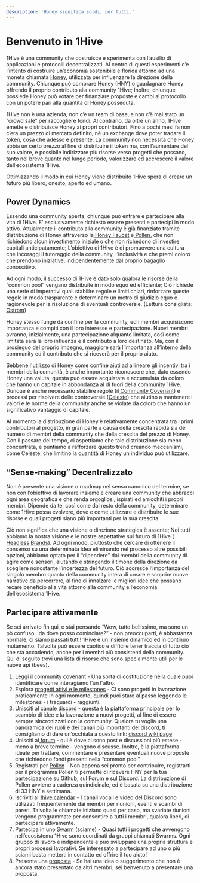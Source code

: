 ```yaml
---
description: 'Honey significa soldi, per tutti.'
---
```


# Benvenuto in 1Hive

1Hive è una community che costruisce e sperimenta con l’ausilio di applicazioni e protocolli decentralizzati. Al centro di questi esperimenti c’è l’intento di costruire un’economia sostenibile e florida attorno ad una moneta chiamata [Honey](https://app.gitbook.com/@1hive/s/1hive/~/drafts/-MSsOQ964vof78MilC5D/v/italian/projects/honey), utilizzata per influenzare la direzione della community. Chiunque può comprare Honey \(HNY\) o guadagnare Honey offrendo il proprio contributo alla community 1Hive; Inoltre, chiunque possiede Honey può votare per finanziare proposte e cambi al protocollo con un potere pari alla quantità di Honey posseduta.

1Hive non è una azienda, non c’è un team di base, e non c’è mai stato un “crowd sale” per raccogliere fondi. Al contrario, da oltre un anno, 1Hive emette e distribuisce Honey ai propri contributori. Fino a pochi mesi fa non c’era un prezzo di mercato definito, né un exchange dove poter tradare il token, cosa che adesso è presente. La community non necessita che Honey abbia un certo prezzo al fine di distribuire il token ma, con l’aumentare del suo valore, è possibile indirizzare più risorse verso progetti che possano, tanto nel breve quanto nel lungo periodo, valorizzare ed accrescere il valore dell’ecosistema 1Hive.

Ottimizzando il modo in cui Honey viene distribuito 1Hive spera di creare un futuro più libero, onesto, aperto ed umano.  


## Power Dynamics

Essendo una community aperta, chiunque può entrare e partecipare alla vita di 1Hive. E’ esclusivamente richiesto essere presenti e partecipi in modo attivo. Attualmente il contributo alla community è già finanziato tramite distribuzione di Honey attraverso la[ Honey Faucet](https://faucet.1hive.org/) e[ Pollen](https://app.gitbook.com/@1hive/s/1hive/~/drafts/-MSsOQ964vof78MilC5D/v/italian/getting-started/pollen), che non richiedono alcun investimento iniziale o che non richedono di investire capitali anticipatamente; L’obiettivo di 1Hive è di promuovere una cultura che incoraggi il tutoraggio della community, l’inclusività e che premi coloro che prendono iniziative, indipendentemente dal proprio bagaglio conoscitivo.

Ad ogni modo, il successo di 1Hive è dato solo qualora le risorse della “common pool” vengano distribuite in modo equo ed efficiente; Ciò richiede una serie di imperativi quali stabilire regole e limiti chiari, rinforzare queste regole in modo trasparente e determinare un metro di giudizio equo e ragionevole per la risoluzione di eventuali controversie. \(Lettura consigliata: [Ostrom](https://www.onthecommons.org/magazine/elinor-ostroms-8-principles-managing-commmons)\)

Honey stesso funge da confine per la community, ed i membri acquisiscono importanza e compiti con il loro interesse e partecipazione. Nuovi membri avranno, inizialmente, una partecipazione alquanto limitata, così come limitata sarà la loro influenza e il contributo a loro destinato. Ma, con il prosieguo del proprio impegno, maggiore sarà l’importanza all’interno della community ed il contributo che si riceverà per il proprio aiuto.

Sebbene l'utilizzo di Honey come confine aiuti ad allineare gli incentivi tra i membri della comunità, è anche importante riconoscere che, dato essendo Honey una valuta, questa può essere acquistata e accumulata da coloro che hanno un capitale in abbondanza al di fuori della community 1Hive. Dunque è anche necessario stabilire regole \(il[ Community Covenant](https://app.gitbook.com/@1hive/s/1hive/~/drafts/-MSsOQ964vof78MilC5D/v/italian/community-covenant)\) e  processi per risolvere delle controversie \([Celeste](https://1hive.gitbook.io/1hive/community/swarms/celeste)\) che aiutino a mantenere i valori e le norme della community anche se violate da coloro che hanno un significativo vantaggio di capitale.

Al momento la distribuzione di Honey è relativamente concentrata tra i primi contributori al progetto, in gran parte a causa della crescita rapida sia del numero di membri della community che della crescita del prezzo di Honey. Con il passare del tempo, ci aspettiamo che tale distribuzione sia meno concentrata, e puntiamo a rafforzare questo trend creando meccanismi, come Celeste, che limitino la quantità di Honey un individuo può utilizzare.  


## **“Sense-making” Decentralizzato**

Non è presente una visione o roadmap nel senso canonico del termine, se non con l’obiettivo di lavorare insieme e creare una community che abbracci ogni area geografica e che renda orgogliosi, ispirati ed arricchiti i propri membri. Dipende da te, così come dal resto della community, determinare come 1Hive possa evolvere, dove e come utilizzare e distribuire le sue risorse e quali progetti siano più importanti per la sua crescita.  


Ciò non significa che una visione o direzione strategica è assente; Noi tutti abbiamo la nostra visione e le nostre aspettative sul futuro di 1Hive \([ Headless Brands](https://otherinter.net/web3/headless-brands/)\). Ad ogni modo, piuttosto che cercare di ottenere il consenso su una determinata idea eliminando nel processo altre possibili opzioni, abbiamo optato per il “dipendere” dai membri della community di agire come sensori, aiutando e stringendo il timone della direzione da scegliere nonostante l’incertezza del futuro. Ciò accresce l’importanza del singolo membro quanto della community intera di creare e scoprire nuove narrative da percorrere, al fine di innalzare le migliori idee che possano recare beneficio alla vita attorno alla community e l’economia dell’ecosistema 1Hive.

## **Partecipare attivamente**

Se sei arrivato fin qui, e stai pensando “Wow, tutto bellissimo, ma sono un pò confuso...da dove posso cominciare?” - non preoccuparti, è abbastanza normale, ci  siamo passati tutti! 1Hive è un insieme dinamico ed in continuo mutamento. Talvolta può essere caotico e difficile tener traccia di tutto ciò che sta accadendo, anche per i membri più consistenti della community. Qui di seguito trovi una lista di risorse che sono specialmente utili per le nuove api \(bees\)**.**

1. Leggi il community covenant - Una sorta di costituzione nella quale puoi identificare come interagiamo l’un l'altro. 
2. Esplora [progetti attivi e le milestones](https://1hive.gitbook.io/1hive/projects/milestones) - Ci sono progetti in lavorazione praticamente In ogni momento, quindi puoi stare al passo leggendo le milestones - i traguardi - raggiunti.
3. Unisciti al canale [discord](https://discord.com/invite/qPa4h5w) - questa è la piattaforma principale per lo scambio di idee e la lavorazione a nuovi progetti, al fine di essere sempre sincronizzati con la community. Qualora tu voglia una panoramica dei ruoli e dei canali più importanti del discord, ti consigliamo di dare un’occhiata a questo link: [discord wiki page](https://1hive.gitbook.io/1hive/getting-started/discord)
4. Unisciti al[ forum](https://forum.1hive.org/) - qui è dove ci sono post e discussioni più estese - meno a breve termine - vengono discusse. Inoltre, è la piattaforma ideale per trattare, commentare e presentare eventuali nuove proposte che richiedono fondi presenti nella “common pool”
5. Registrati per [Pollen](https://app.gitbook.com/@1hive/s/1hive/~/drafts/-MSsOQ964vof78MilC5D/v/italian/getting-started/pollen) - Non appena sei pronto per contribuire, registrarti per il programma Pollen ti permette di ricevere HNY per la tua partecipazione su Github, sul Forum e sul Discord. La distribuzione di Pollen avviene a cadenza quindicinale, ed è basata su una distribuzione di 33 HNY a settimana.
6. Iscriviti al [1hive calendar](https://app.gitbook.com/@1hive/s/1hive/~/drafts/-MSsOQ964vof78MilC5D/v/italian/getting-started/calendar) - I canali vocali e video del Discord sono utilizzati frequentemente dai membri per riunioni, eventi e scambi di pareri. Talvolta le chiamate iniziano quasi per caso, ma svariate riunioni vengono programmate per consentire a tutti i membri, qualora liberi, di partecipare attivamente.
7. Partecipa in uno[ Swarm](https://app.gitbook.com/@1hive/s/1hive/~/drafts/-MSsOQ964vof78MilC5D/v/italian/community/swarms) \(sciame\) - Quasi tutti i progetti che avvengono nell’ecosistema 1Hive sono coordinati da gruppi chiamati Swarms. Ogni gruppo di lavoro è indipendente e può sviluppare una propria struttura e propri processi lavorativi. Se interessato a partecipare ad uno o più sciami basta metterti in contatto ed offrire il tuo aiuto!
8. Presenta una [proposta](https://1hive.gitbook.io/1hive/projects/honey/participation) - Se hai una idea o suggerimento che non è ancora stato presentato da altri membri, sei benvenuto a presentare una proposta.

 

